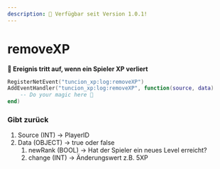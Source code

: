 ```yaml
---
description: 🔧 Verfügbar seit Version 1.0.1!
---
```


# removeXP

**📢 Ereignis tritt auf, wenn ein Spieler XP verliert**

```lua
RegisterNetEvent("tuncion_xp:log:removeXP")
AddEventHandler("tuncion_xp:log:removeXP", function(source, data)
    -- Do your magic here 💫
end)
```

### Gibt zurück

1. Source <span className="color-blue">(INT)</span> <span className="color-orange">-> PlayerID</span>
2. Data <span className="color-blue">(OBJECT)</span> <span className="color-orange">-> true oder false</span>
   1. newRank <span className="color-blue">(BOOL)</span> <span className="color-orange">-> Hat der Spieler ein neues Level erreicht?</span>
   2. change <span className="color-blue">(INT)</span> <span className="color-orange">-> Änderungswert z.B. 5XP</span>